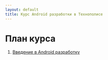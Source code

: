 ```yaml
---
layout: default
title: Курс Android разработки в Технополисе
---
```


# План курса

1. [Введение в Android разработку](01_intro/)
